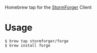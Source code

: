 Homebrew tap for the [StormForger](https://stormforger.com/) Client

# Usage

```
$ brew tap stormforger/forge
$ brew install forge
```
